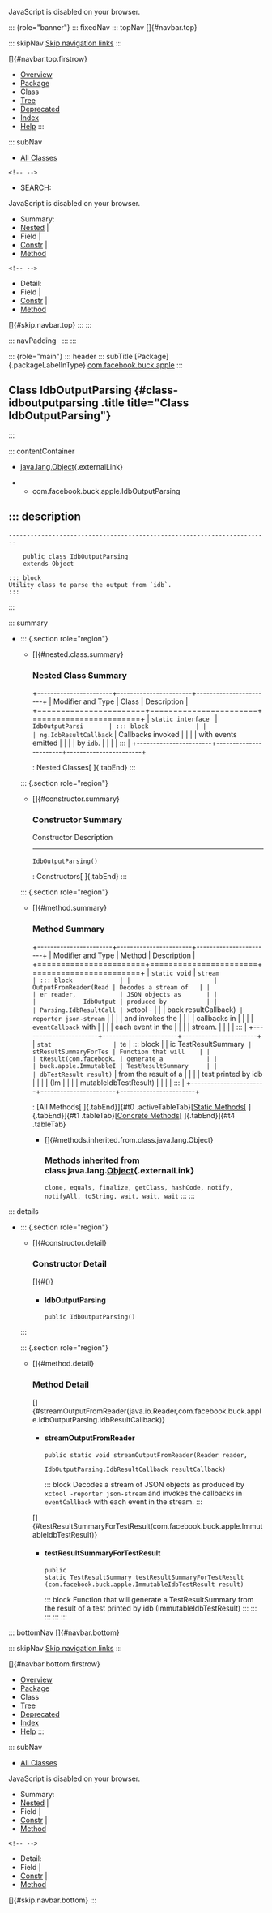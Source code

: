 <div>

JavaScript is disabled on your browser.

</div>

::: {role="banner"}
::: fixedNav
::: topNav
[]{#navbar.top}

::: skipNav
[Skip navigation links](#skip.navbar.top "Skip navigation links")
:::

[]{#navbar.top.firstrow}

-   [Overview](../../../../index.html)
-   [Package](package-summary.html)
-   Class
-   [Tree](package-tree.html)
-   [Deprecated](../../../../deprecated-list.html)
-   [Index](../../../../index-all.html)
-   [Help](../../../../help-doc.html)
:::

::: subNav
-   [All Classes](../../../../allclasses.html)

```{=html}
<!-- -->
```
-   SEARCH:

<div>

<div>

JavaScript is disabled on your browser.

</div>

</div>

<div>

-   Summary: 
-   [Nested](#nested.class.summary) \| 
-   Field \| 
-   [Constr](#constructor.summary) \| 
-   [Method](#method.summary)

```{=html}
<!-- -->
```
-   Detail: 
-   Field \| 
-   [Constr](#constructor.detail) \| 
-   [Method](#method.detail)

</div>

[]{#skip.navbar.top}
:::
:::

::: navPadding
 
:::
:::

::: {role="main"}
::: header
::: subTitle
[Package]{.packageLabelInType} [com.facebook.buck.apple](package-summary.html)
:::

## Class IdbOutputParsing {#class-idboutputparsing .title title="Class IdbOutputParsing"}
:::

::: contentContainer
-   [java.lang.Object](http://docs.oracle.com/javase/7/docs/api/java/lang/Object.html?is-external=true "class or interface in java.lang"){.externalLink}

-   -   com.facebook.buck.apple.IdbOutputParsing

::: description
-   

    ------------------------------------------------------------------------

        public class IdbOutputParsing
        extends Object

    ::: block
    Utility class to parse the output from `idb`.
    :::
:::

::: summary
-   ::: {.section role="region"}
    -   []{#nested.class.summary}

        ### Nested Class Summary

        +-----------------------+-----------------------+-----------------------+
        | Modifier and Type     | Class                 | Description           |
        +=======================+=======================+=======================+
        | `static interface `   | `IdbOutputParsi       | ::: block             |
        |                       | ng.IdbResultCallback` | Callbacks invoked     |
        |                       |                       | with events emitted   |
        |                       |                       | by `idb`.             |
        |                       |                       | :::                   |
        +-----------------------+-----------------------+-----------------------+

        : Nested Classes[ ]{.tabEnd}
    :::

    ::: {.section role="region"}
    -   []{#constructor.summary}

        ### Constructor Summary

          Constructor            Description
          ---------------------- -------------
          `IdbOutputParsing()`    

          : Constructors[ ]{.tabEnd}
    :::

    ::: {.section role="region"}
    -   []{#method.summary}

        ### Method Summary

        +-----------------------+-----------------------+-----------------------+
        | Modifier and Type     | Method                | Description           |
        +=======================+=======================+=======================+
        | `static void`         | `stream               | ::: block             |
        |                       | OutputFromReader​(Read | Decodes a stream of   |
        |                       | er reader,            | JSON objects as       |
        |                       |             IdbOutput | produced by           |
        |                       | Parsing.IdbResultCall | `xctool -             |
        |                       | back resultCallback)` | reporter json-stream` |
        |                       |                       | and invokes the       |
        |                       |                       | callbacks in          |
        |                       |                       | `eventCallback` with  |
        |                       |                       | each event in the     |
        |                       |                       | stream.               |
        |                       |                       | :::                   |
        +-----------------------+-----------------------+-----------------------+
        | `stat                 | `te                   | ::: block             |
        | ic TestResultSummary` | stResultSummaryForTes | Function that will    |
        |                       | tResult​(com.facebook. | generate a            |
        |                       | buck.apple.ImmutableI | TestResultSummary     |
        |                       | dbTestResult result)` | from the result of a  |
        |                       |                       | test printed by idb   |
        |                       |                       | (Im                   |
        |                       |                       | mutableIdbTestResult) |
        |                       |                       | :::                   |
        +-----------------------+-----------------------+-----------------------+

        : [All Methods[ ]{.tabEnd}]{#t0 .activeTableTab}[[Static
        Methods](javascript:show(1);)[ ]{.tabEnd}]{#t1
        .tableTab}[[Concrete
        Methods](javascript:show(8);)[ ]{.tabEnd}]{#t4 .tableTab}

        -   []{#methods.inherited.from.class.java.lang.Object}

            ### Methods inherited from class java.lang.[Object](http://docs.oracle.com/javase/7/docs/api/java/lang/Object.html?is-external=true "class or interface in java.lang"){.externalLink}

            `clone, equals, finalize, getClass, hashCode, notify, notifyAll, toString, wait, wait, wait`
    :::
:::

::: details
-   ::: {.section role="region"}
    -   []{#constructor.detail}

        ### Constructor Detail

        []{#<init>()}

        -   #### IdbOutputParsing

                public IdbOutputParsing()
    :::

    ::: {.section role="region"}
    -   []{#method.detail}

        ### Method Detail

        []{#streamOutputFromReader(java.io.Reader,com.facebook.buck.apple.IdbOutputParsing.IdbResultCallback)}

        -   #### streamOutputFromReader

            ``` methodSignature
            public static void streamOutputFromReader​(Reader reader,
                                                      IdbOutputParsing.IdbResultCallback resultCallback)
            ```

            ::: block
            Decodes a stream of JSON objects as produced by
            `xctool -reporter json-stream` and invokes the callbacks in
            `eventCallback` with each event in the stream.
            :::

        []{#testResultSummaryForTestResult(com.facebook.buck.apple.ImmutableIdbTestResult)}

        -   #### testResultSummaryForTestResult

            ``` methodSignature
            public static TestResultSummary testResultSummaryForTestResult​(com.facebook.buck.apple.ImmutableIdbTestResult result)
            ```

            ::: block
            Function that will generate a TestResultSummary from the
            result of a test printed by idb (ImmutableIdbTestResult)
            :::
    :::
:::
:::
:::

::: bottomNav
[]{#navbar.bottom}

::: skipNav
[Skip navigation links](#skip.navbar.bottom "Skip navigation links")
:::

[]{#navbar.bottom.firstrow}

-   [Overview](../../../../index.html)
-   [Package](package-summary.html)
-   Class
-   [Tree](package-tree.html)
-   [Deprecated](../../../../deprecated-list.html)
-   [Index](../../../../index-all.html)
-   [Help](../../../../help-doc.html)
:::

::: subNav
-   [All Classes](../../../../allclasses.html)

<div>

<div>

JavaScript is disabled on your browser.

</div>

</div>

<div>

-   Summary: 
-   [Nested](#nested.class.summary) \| 
-   Field \| 
-   [Constr](#constructor.summary) \| 
-   [Method](#method.summary)

```{=html}
<!-- -->
```
-   Detail: 
-   Field \| 
-   [Constr](#constructor.detail) \| 
-   [Method](#method.detail)

</div>

[]{#skip.navbar.bottom}
:::
